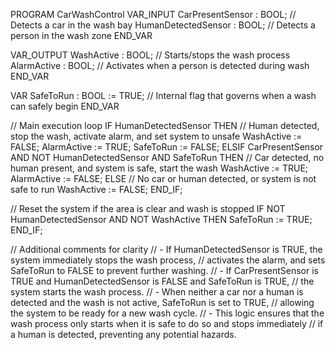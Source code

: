 PROGRAM CarWashControl
VAR_INPUT
    CarPresentSensor : BOOL; // Detects a car in the wash bay
    HumanDetectedSensor : BOOL; // Detects a person in the wash zone
END_VAR

VAR_OUTPUT
    WashActive : BOOL; // Starts/stops the wash process
    AlarmActive : BOOL; // Activates when a person is detected during wash
END_VAR

VAR
    SafeToRun : BOOL := TRUE; // Internal flag that governs when a wash can safely begin
END_VAR

// Main execution loop
IF HumanDetectedSensor THEN
    // Human detected, stop the wash, activate alarm, and set system to unsafe
    WashActive := FALSE;
    AlarmActive := TRUE;
    SafeToRun := FALSE;
ELSIF CarPresentSensor AND NOT HumanDetectedSensor AND SafeToRun THEN
    // Car detected, no human present, and system is safe, start the wash
    WashActive := TRUE;
    AlarmActive := FALSE;
ELSE
    // No car or human detected, or system is not safe to run
    WashActive := FALSE;
END_IF;

// Reset the system if the area is clear and wash is stopped
IF NOT HumanDetectedSensor AND NOT WashActive THEN
    SafeToRun := TRUE;
END_IF;

// Additional comments for clarity
// - If HumanDetectedSensor is TRUE, the system immediately stops the wash process,
//   activates the alarm, and sets SafeToRun to FALSE to prevent further washing.
// - If CarPresentSensor is TRUE and HumanDetectedSensor is FALSE and SafeToRun is TRUE,
//   the system starts the wash process.
// - When neither a car nor a human is detected and the wash is not active, SafeToRun is set to TRUE,
//   allowing the system to be ready for a new wash cycle.
// - This logic ensures that the wash process only starts when it is safe to do so and stops immediately
//   if a human is detected, preventing any potential hazards.



